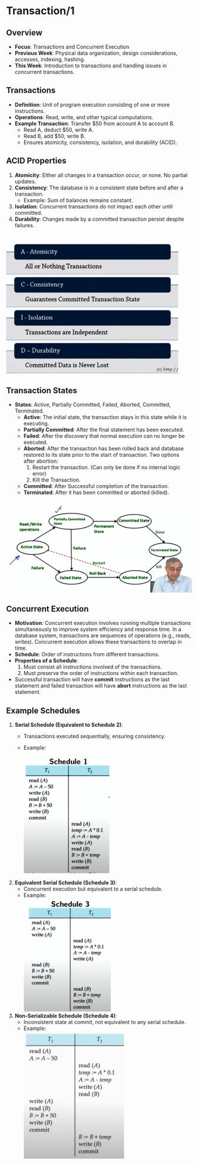 # Transaction/1

## Overview
- **Focus**: Transactions and Concurrent Execution
- **Previous Week**: Physical data organization, design considerations, accesses, indexing, hashing.
- **This Week**: Introduction to transactions and handling issues in concurrent transactions.

## Transactions
- **Definition**: Unit of program execution consisting of one or more instructions.
- **Operations**: Read, write, and other typical computations.
- **Example Transaction**: Transfer $50 from account A to account B.
  - Read A, deduct $50, write A.
  - Read B, add $50, write B.
  - Ensures atomicity, consistency, isolation, and durability (ACID).

## ACID Properties
1. **Atomicity**: Either all changes in a transaction occur, or none. No partial updates.
2. **Consistency**: The database is in a consistent state before and after a transaction.
   - Example: Sum of balances remains constant.
3. **Isolation**: Concurrent transactions do not impact each other until committed.
4. **Durability**: Changes made by a committed transaction persist despite failures.  

![/images/acid.png](./images/acid.png)

## Transaction States
- **States**: Active, Partially Committed, Failed, Aborted, Committed, Terminated.  
    - **Active**: The initial state, the transaction stays in this state while it is executing.
    - **Partially Committed**: After the final statement has been executed.  
    - **Failed**: After the discovery that normal execution can no longer be executed.
    - **Aborted**: After the transaction has been rolled back and database restored to its state prior to the start of transaction. Two options after abortion:  
        1. Restart the transaction. (Can only be done if no internal logic error)   
        2. Kill the Transaction.
    - **Committed**: After Successful completion of the transaction.  
    - **Terminated**: After it has been committed or aborted (killed).

![/images/state.png](./images/state.png)

## Concurrent Execution
- **Motivation**: Concurrent execution involves running multiple transactions simultaneously to improve system efficiency and response time. In a database system, transactions are sequences of operations (e.g., reads, writes). Concurrent execution allows these transactions to overlap in time.
- **Schedule**: Order of instructions from different transactions.
- **Properties of a Schedule**:
  1. Must consist all instructions involved of the transactions.
  2. Must preserve the order of instructions within each transaction.
- Successful transaction will have **commit** instructions as the last statement and failed transaction will have **abort** instructions as the last statement.

## Example Schedules
1. **Serial Schedule (Equivalent to Schedule 2)**:
   - Transactions executed sequentially, ensuring consistency.
   - Example:  

     ![/images/s_1.png](./images/s_1.png)
2. **Equivalent Serial Schedule (Schedule 3)**:
   - Concurrent execution but equivalent to a serial schedule.
   - Example:   
   ![/images/s_2.png](./images/s_2.png)
3. **Non-Serializable Schedule (Schedule 4)**:
   - Inconsistent state at commit, not equivalent to any serial schedule.
   - Example:  
   ![/images/s_3.png](./images/s_3.png)
